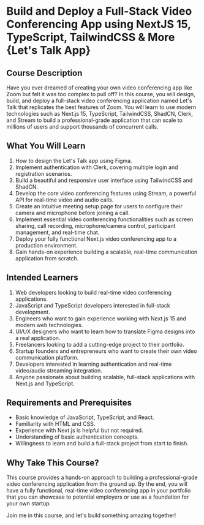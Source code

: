 # Build and Deploy a Full-Stack Video Conferencing App using NextJS 15, TypeScript, TailwindCSS & More {Let's Talk App}

## Course Description
Have you ever dreamed of creating your own video conferencing app like Zoom but felt it was too complex to pull off? In this course, you will design, build, and deploy a full-stack video conferencing application named Let's Talk that replicates the best features of Zoom. You will learn to use modern technologies such as Next.js 15, TypeScript, TailwindCSS, ShadCN, Clerk, and Stream to build a professional-grade application that can scale to millions of users and support thousands of concurrent calls.

## What You Will Learn
1. How to design the Let's Talk app using Figma.
2. Implement authentication with Clerk, covering multiple login and registration scenarios.
3. Build a beautiful and responsive user interface using TailwindCSS and ShadCN.
4. Develop the core video conferencing features using Stream, a powerful API for real-time video and audio calls.
5. Create an intuitive meeting setup page for users to configure their camera and microphone before joining a call.
6. Implement essential video conferencing functionalities such as screen sharing, call recording, microphone/camera control, participant management, and real-time chat.
7. Deploy your fully functional Next.js video conferencing app to a production environment.
8. Gain hands-on experience building a scalable, real-time communication application from scratch.

## Intended Learners
1. Web developers looking to build real-time video conferencing applications.
2. JavaScript and TypeScript developers interested in full-stack development.
3. Engineers who want to gain experience working with Next.js 15 and modern web technologies.
4. UI/UX designers who want to learn how to translate Figma designs into a real application.
5. Freelancers looking to add a cutting-edge project to their portfolio.
6. Startup founders and entrepreneurs who want to create their own video communication platform.
7. Developers interested in learning authentication and real-time video/audio streaming integration.
8. Anyone passionate about building scalable, full-stack applications with Next.js and TypeScript.

## Requirements and Prerequisites
- Basic knowledge of JavaScript, TypeScript, and React.
- Familiarity with HTML and CSS.
- Experience with Next.js is helpful but not required.
- Understanding of basic authentication concepts.
- Willingness to learn and build a full-stack project from start to finish.

## Why Take This Course?
This course provides a hands-on approach to building a professional-grade video conferencing application from the ground up. By the end, you will have a fully functional, real-time video conferencing app in your portfolio that you can showcase to potential employers or use as a foundation for your own startup. 

Join me in this course, and let's build something amazing together!
